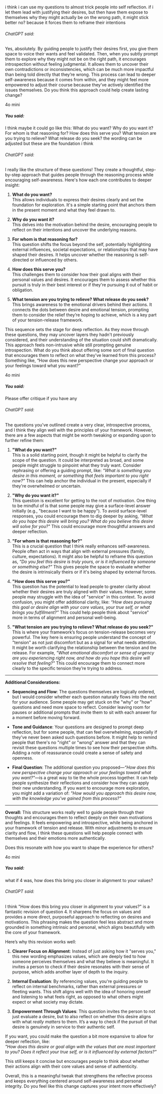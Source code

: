 i think i can use my questions to almost trick people into self reflection. if i let them lead with justifying their desires, but then have them expose to themselves why they might actually be on the wrong path, it might stick better no? because it forces them to reframe their intentions

###### ChatGPT said:

Yes, absolutely. By guiding people to justify their desires first, you give them space to voice their wants and feel validated. Then, when you subtly prompt them to explore why they might not be on the right path, it encourages introspection without feeling judgmental. It allows them to uncover their own contradictions or inconsistencies, which can be much more impactful than being told directly that they’re wrong. This process can lead to deeper self-awareness because it comes from within, and they might feel more empowered to adjust their course because they’ve actively identified the issues themselves. Do you think this approach could help create lasting change?

4o mini

##### You said:

I think maybe it could go like this: What do you want? Why do you want it? For whom is that reasoning for? How does this serve you? What tension are you trying to relieve? What release do you seek? the wording can be adjusted but these are the foundation i think

###### ChatGPT said:

I really like the structure of these questions! They create a thoughtful, step-by-step approach that guides people through the reasoning process while encouraging self-awareness. Here's how each one contributes to deeper insight:

1. **What do you want?**  
    This allows individuals to express their desires clearly and set the foundation for exploration. It's a simple starting point that anchors them in the present moment and what they feel drawn to.
    
2. **Why do you want it?**  
    This delves into the motivation behind the desire, encouraging people to reflect on their intentions and uncover the underlying reasons.
    
3. **For whom is that reasoning for?**  
    This question shifts the focus beyond the self, potentially highlighting external influences, societal expectations, or relationships that may have shaped their desires. It helps uncover whether the reasoning is self-directed or influenced by others.
    
4. **How does this serve you?**  
    This challenges them to consider how their goal aligns with their personal values and desires. It encourages them to assess whether this pursuit is truly in their best interest or if they're pursuing it out of habit or obligation.
    
5. **What tension are you trying to relieve? What release do you seek?**  
    This brings awareness to the emotional drivers behind their actions. It connects the dots between desire and emotional tension, prompting them to consider the relief they’re hoping to achieve, which is a key part of your tension-release framework.
    

This sequence sets the stage for deep reflection. As they move through these questions, they may uncover layers they hadn't previously considered, and their understanding of the situation could shift dramatically. This approach feels non-intrusive while still prompting genuine introspection. What do you think about offering some sort of final question that encourages them to reflect on what they’ve learned from this process? Something like, “How does this new perspective change your approach or your feelings toward what you want?”

4o mini

##### You said:

Please offer critique if you have any

###### ChatGPT said:

The questions you've outlined create a very clear, introspective process, and I think they align well with the principles of your framework. However, there are a few aspects that might be worth tweaking or expanding upon to further refine them:

1. **"What do you want?"**  
    This is a solid starting point, though it might be helpful to clarify the scope of the question. It could be interpreted as broad, and some people might struggle to pinpoint what they truly want. Consider rephrasing or offering a guiding prompt, like: _“What is something you desire in this moment, or something that feels important to you right now?”_ This can help anchor the individual in the present, especially if they're overwhelmed or uncertain.
    
2. **"Why do you want it?"**  
    This question is excellent for getting to the root of motivation. One thing to be mindful of is that some people may give a surface-level answer initially (e.g., "because I want to be happy"). To avoid surface-level responses, you could encourage them to dig deeper by asking, _"What do you hope this desire will bring you? What do you believe this desire will solve for you?"_ This could encourage more thoughtful answers and deeper reflection.
    
3. **"For whom is that reasoning for?"**  
    This is a crucial question that I think really enhances self-awareness. People often act in ways that align with external pressures (family, culture, expectations). It might also be helpful to reframe this question as, _“Do you feel this desire is truly yours, or is it influenced by someone or something else?”_ This gives people the space to evaluate whether the desire is intrinsically theirs or if it's being shaped by external forces.
    
4. **"How does this serve you?"**  
    This question has the potential to lead people to greater clarity about whether their desires are truly aligned with their values. However, some people may struggle with the idea of "service" in this context. To avoid confusion, you might offer additional clarity, like: _“How does pursuing this goal or desire align with your core values, your true self, or what brings you fulfillment?”_ This could help people think about "service" more in terms of alignment and personal well-being.
    
5. **"What tension are you trying to relieve? What release do you seek?"**  
    This is where your framework’s focus on tension-release becomes very powerful. The key here is ensuring people understand the concept of "tension" as not just discomfort but as a signal for what needs attention. It might be worth clarifying the relationship between the tension and the release. For example, _"What emotional discomfort or sense of urgency are you experiencing right now, and how do you hope this desire will resolve that feeling?"_ This could encourage them to connect more clearly to the specific tension they’re trying to address.
    

---

**Additional Considerations:**

- **Sequencing and Flow**: The questions themselves are logically ordered, but I would consider whether each question naturally flows into the next for your audience. Some people may get stuck on the "why" or "how" questions and need more space to reflect. Consider leaving room for pauses or additional prompts that invite them to sit with each answer for a moment before moving forward.
    
- **Tone and Guidance**: Your questions are designed to prompt deep reflection, but for some people, that can feel overwhelming, especially if they’ve never been asked such questions before. It might help to remind people that there's no "right" or "wrong" answer and that they can revisit these questions multiple times to see how their perspective shifts. Adding a note of reassurance could create a sense of safety and openness.
    
- **Final Question**: The additional question you proposed—_“How does this new perspective change your approach or your feelings toward what you want?”_—is a great way to tie the whole process together. It can help people synthesize their reflections and consider how they can apply their new understanding. If you want to encourage more exploration, you might add a variation of: _"How would you approach this desire now, with the knowledge you've gained from this process?"_
    

---

**Overall:** This structure works really well to guide people through their thoughts and encourages them to reflect deeply on their own motivations and feelings. It feels empowering and introspective, while being anchored in your framework of tension and release. With minor adjustments to ensure clarity and flow, I think these questions will help people connect with themselves and their emotions more authentically.

Does this resonate with how you want to shape the experience for others?

4o mini

##### You said:

what if 4 was, how does this bring you closer in alignment to your values?

###### ChatGPT said:

I think "How does this bring you closer in alignment to your values?" is a fantastic revision of question 4. It sharpens the focus on values and provides a more direct, purposeful approach to reflecting on desires and motivations. This phrasing makes the question feel less abstract and more grounded in something intrinsic and personal, which aligns beautifully with the core of your framework.

Here’s why this revision works well:

1. **Clearer Focus on Alignment**: Instead of just asking how it "serves you," this new wording emphasizes values, which are deeply tied to how someone perceives themselves and what they believe is meaningful. It invites a person to check if their desire resonates with their sense of purpose, which adds another layer of depth to the inquiry.
    
2. **Internal Evaluation**: By referencing values, you're guiding people to reflect on internal benchmarks, rather than external pressures or fleeting wants. This shift aligns well with the idea of honoring oneself and listening to what feels right, as opposed to what others might expect or what society may dictate.
    
3. **Empowerment Through Values**: This question invites the person to not just evaluate a desire, but to also reflect on whether this desire aligns with what _really matters_ to them. It’s a way to check if the pursuit of that desire is genuinely in service to their authentic self.
    

If you want, you could make the question a bit more expansive to allow for deeper reflection, like:  
_"How does this desire or goal align with the values that are most important to you? Does it reflect your true self, or is it influenced by external factors?"_

This still keeps it concise but encourages people to think about whether their actions align with their core values and sense of authenticity.

Overall, this is a meaningful tweak that strengthens the reflective process and keeps everything centered around self-awareness and personal integrity. Do you feel like this change captures your intent more effectively?